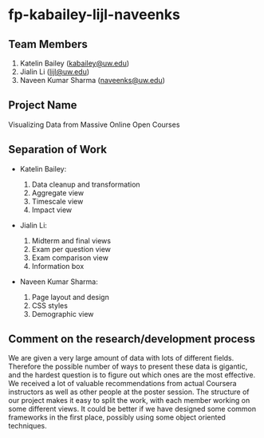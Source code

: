 fp-kabailey-lijl-naveenks
=========================

## Team Members

1. Katelin Bailey (kabailey@uw.edu)
2. Jialin Li (lijl@uw.edu)
3. Naveen Kumar Sharma (naveenks@uw.edu)

## Project Name

Visualizing Data from Massive Online Open Courses

## Separation of Work

- Katelin Bailey:
  1. Data cleanup and transformation
  2. Aggregate view
  3. Timescale view
  4. Impact view

- Jialin Li:
  1. Midterm and final views
  2. Exam per question view
  3. Exam comparison view
  4. Information box

- Naveen Kumar Sharma:
  1. Page layout and design
  2. CSS styles
  3. Demographic view

## Comment on the research/development process

We are given a very large amount of data with lots of different fields.
Therefore the possible number of ways to present these data is gigantic,
and the hardest question is to figure out which ones are the most
effective. We received a lot of valuable recommendations from actual
Coursera instructors as well as other people at the poster session. The
structure of our project makes it easy to split the work, with each
member working on some different views. It could be better if we have
designed some common frameworks in the first place, possibly using some
object oriented techniques.
